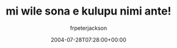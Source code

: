---
title: 'mi wile sona e kulupu nimi ante!'
posts: 4
hash: 't249'
author: 'frpeterjackson'
date: 2004-07-28T07:28:00+00:00
sources:
  - http://forums.tokipona.org/viewtopic.php%3Ft=249.html
---